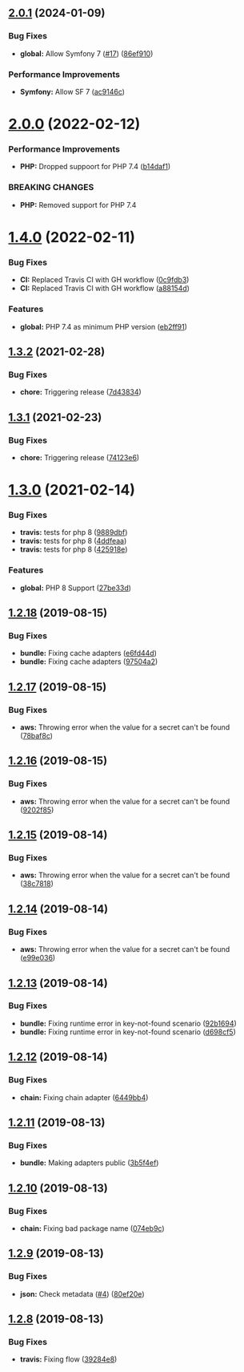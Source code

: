 ## [2.0.1](https://github.com/secretary/php/compare/2.0.0...2.0.1) (2024-01-09)


### Bug Fixes

* **global:** Allow Symfony 7 ([#17](https://github.com/secretary/php/issues/17)) ([86ef910](https://github.com/secretary/php/commit/86ef9100d7f233f0c57df148a0ee24886e6eefbd))


### Performance Improvements

* **Symfony:** Allow SF 7 ([ac9146c](https://github.com/secretary/php/commit/ac9146c583a93a8706aaea7b770ab83ee510536c))

# [2.0.0](https://github.com/secretary/php/compare/1.4.0...2.0.0) (2022-02-12)


### Performance Improvements

* **PHP:** Dropped suppoort for PHP 7.4 ([b14daf1](https://github.com/secretary/php/commit/b14daf1822875fa2c3f7cb2f8840737df7fed1bc))


### BREAKING CHANGES

* **PHP:** Removed support for PHP 7.4

# [1.4.0](https://github.com/secretary/php/compare/1.3.2...1.4.0) (2022-02-11)


### Bug Fixes

* **CI:** Replaced Travis CI with GH workflow ([0c9fdb3](https://github.com/secretary/php/commit/0c9fdb3b3110b8060be96a06d0766bff4549bca6))
* **CI:** Replaced Travis CI with GH workflow ([a88154d](https://github.com/secretary/php/commit/a88154d88c8976d2990f6c62d1cbd8d0394c62ca))


### Features

* **global:** PHP 7.4 as minimum PHP version ([eb2ff91](https://github.com/secretary/php/commit/eb2ff91db84c3924eab57f43d59aa5c4eac61e4d))

## [1.3.2](https://github.com/secretary/php/compare/1.3.1...1.3.2) (2021-02-28)


### Bug Fixes

* **chore:** Triggering release ([7d43834](https://github.com/secretary/php/commit/7d4383441f058377bca4258408d38e05eb81853a))

## [1.3.1](https://github.com/secretary/php/compare/1.3.0...1.3.1) (2021-02-23)


### Bug Fixes

* **chore:** Triggering release ([74123e6](https://github.com/secretary/php/commit/74123e632d1c182a4d03ebf6852ca2e7a6dade1a))

# [1.3.0](https://github.com/secretary/php/compare/1.2.18...1.3.0) (2021-02-14)


### Bug Fixes

* **travis:** tests for php 8 ([9889dbf](https://github.com/secretary/php/commit/9889dbfd9fa639d6a942c2b2577323beccadb923))
* **travis:** tests for php 8 ([4ddfeaa](https://github.com/secretary/php/commit/4ddfeaaf27b8558a49d1a9381c2df335dbc0a96f))
* **travis:** tests for php 8 ([425918e](https://github.com/secretary/php/commit/425918e173f99ce623ab96ac2993675788d18d51))


### Features

* **global:** PHP 8 Support ([27be33d](https://github.com/secretary/php/commit/27be33d2771b56e938d38e335c442a19c3427c74))

## [1.2.18](https://github.com/secretary/php/compare/1.2.17...1.2.18) (2019-08-15)


### Bug Fixes

* **bundle:** Fixing cache adapters ([e6fd44d](https://github.com/secretary/php/commit/e6fd44d))
* **bundle:** Fixing cache adapters ([97504a2](https://github.com/secretary/php/commit/97504a2))

## [1.2.17](https://github.com/secretary/php/compare/1.2.16...1.2.17) (2019-08-15)


### Bug Fixes

* **aws:** Throwing error when the value for a secret can't be found ([78baf8c](https://github.com/secretary/php/commit/78baf8c))

## [1.2.16](https://github.com/secretary/php/compare/1.2.15...1.2.16) (2019-08-15)


### Bug Fixes

* **aws:** Throwing error when the value for a secret can't be found ([9202f85](https://github.com/secretary/php/commit/9202f85))

## [1.2.15](https://github.com/secretary/php/compare/1.2.14...1.2.15) (2019-08-14)


### Bug Fixes

* **aws:** Throwing error when the value for a secret can't be found ([38c7818](https://github.com/secretary/php/commit/38c7818))

## [1.2.14](https://github.com/secretary/php/compare/1.2.13...1.2.14) (2019-08-14)


### Bug Fixes

* **aws:** Throwing error when the value for a secret can't be found ([e99e036](https://github.com/secretary/php/commit/e99e036))

## [1.2.13](https://github.com/secretary/php/compare/1.2.12...1.2.13) (2019-08-14)


### Bug Fixes

* **bundle:** Fixing runtime error in key-not-found scenario ([92b1694](https://github.com/secretary/php/commit/92b1694))
* **bundle:** Fixing runtime error in key-not-found scenario ([d698cf5](https://github.com/secretary/php/commit/d698cf5))

## [1.2.12](https://github.com/secretary/php/compare/1.2.11...1.2.12) (2019-08-14)


### Bug Fixes

* **chain:** Fixing chain adapter ([6449bb4](https://github.com/secretary/php/commit/6449bb4))

## [1.2.11](https://github.com/secretary/php/compare/1.2.10...1.2.11) (2019-08-13)


### Bug Fixes

* **bundle:** Making adapters public ([3b5f4ef](https://github.com/secretary/php/commit/3b5f4ef))

## [1.2.10](https://github.com/secretary/php/compare/1.2.9...1.2.10) (2019-08-13)


### Bug Fixes

* **chain:** Fixing bad package name ([074eb9c](https://github.com/secretary/php/commit/074eb9c))

## [1.2.9](https://github.com/secretary/php/compare/1.2.8...1.2.9) (2019-08-13)


### Bug Fixes

* **json:** Check metadata ([#4](https://github.com/secretary/php/issues/4)) ([80ef20e](https://github.com/secretary/php/commit/80ef20e))

## [1.2.8](https://github.com/secretary/php/compare/1.2.7...1.2.8) (2019-08-13)


### Bug Fixes

* **travis:** Fixing flow ([39284e8](https://github.com/secretary/php/commit/39284e8))
